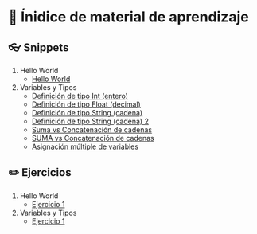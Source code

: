# 📝 Ínidice de material de aprendizaje

## 👓 Snippets

1. Hello World
    - [Hello World](https://raw.githack.com/RDCH106/aprende-python/master/python-editor.html?code_source=https://raw.githubusercontent.com/RDCH106/aprende-python/master/learning-material/snippets/base/helloworld.py)
2. Variables y Tipos
    - [Definición de tipo Int (entero)](https://raw.githack.com/RDCH106/aprende-python/master/python-editor.html?code_source=https://raw.githubusercontent.com/RDCH106/aprende-python/master/learning-material/snippets/base/var_int.py)
    - [Definición de tipo Float (decimal)](https://raw.githack.com/RDCH106/aprende-python/master/python-editor.html?code_source=https://raw.githubusercontent.com/RDCH106/aprende-python/master/learning-material/snippets/base/var_float.py)
    - [Definición de tipo String (cadena)](https://raw.githack.com/RDCH106/aprende-python/master/python-editor.html?code_source=https://raw.githubusercontent.com/RDCH106/aprende-python/master/learning-material/snippets/base/var_string.py)
    - [Definición de tipo String (cadena) 2](https://raw.githack.com/RDCH106/aprende-python/master/python-editor.html?code_source=https://raw.githubusercontent.com/RDCH106/aprende-python/master/learning-material/snippets/base/var_string_2.py)
    - [Suma vs Concatenación de cadenas](https://raw.githack.com/RDCH106/aprende-python/master/python-editor.html?code_source=https://raw.githubusercontent.com/RDCH106/aprende-python/master/learning-material/snippets/base/var_concatenate.py)
    - [SUMA vs Concatenación de cadenas](https://raw.githack.com/RDCH106/aprende-python/master/python-editor.html?code_source=https://raw.githubusercontent.com/RDCH106/aprende-python/master/learning-material/snippets/base/var_concatenate_2.py)
    - [Asignación múltiple de variables](https://raw.githack.com/RDCH106/aprende-python/master/python-editor.html?code_source=https://raw.githubusercontent.com/RDCH106/aprende-python/master/learning-material/snippets/base/var_assignation.py)

## ✏️ Ejercicios

1. Hello World
    - [Ejercicio 1](https://raw.githack.com/RDCH106/aprende-python/master/python-editor.html?code_source=https://raw.githubusercontent.com/RDCH106/aprende-python/master/learning-material/exercises/base/helloworld_exercise0.py)
2. Variables y Tipos
    - [Ejercicio 1](https://raw.githack.com/RDCH106/aprende-python/master/python-editor.html?code_source=https://raw.githubusercontent.com/RDCH106/aprende-python/master/learning-material/exercises/base/var_exercise1.py)
